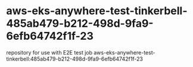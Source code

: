 # aws-eks-anywhere-test-tinkerbell-485ab479-b212-498d-9fa9-6efb64742f1f-23
repository for use with E2E test job aws-eks-anywhere-test-tinkerbell:485ab479-b212-498d-9fa9-6efb64742f1f-23
